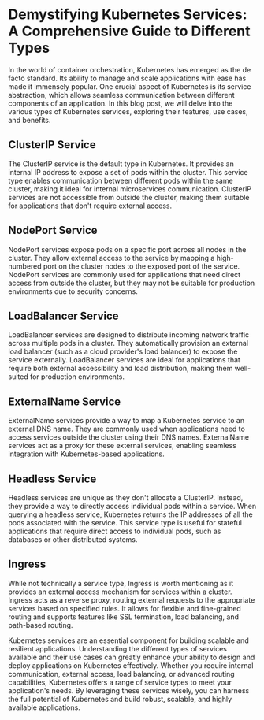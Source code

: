 # Demystifying Kubernetes Services: A Comprehensive Guide to Different Types  

In the world of container orchestration, Kubernetes has emerged as the de facto standard. Its ability to manage and scale applications with ease has made it immensely popular. One crucial aspect of Kubernetes is its service abstraction, which allows seamless communication between different components of an application. In this blog post, we will delve into the various types of Kubernetes services, exploring their features, use cases, and benefits.  

## ClusterIP Service    
The ClusterIP service is the default type in Kubernetes. It provides an internal IP address to expose a set of pods within the cluster. This service type enables communication between different pods within the same cluster, making it ideal for internal microservices communication. ClusterIP services are not accessible from outside the cluster, making them suitable for applications that don't require external access.  

## NodePort Service    
NodePort services expose pods on a specific port across all nodes in the cluster. They allow external access to the service by mapping a high-numbered port on the cluster nodes to the exposed port of the service. NodePort services are commonly used for applications that need direct access from outside the cluster, but they may not be suitable for production environments due to security concerns.  

## LoadBalancer Service  
LoadBalancer services are designed to distribute incoming network traffic across multiple pods in a cluster. They automatically provision an external load balancer (such as a cloud provider's load balancer) to expose the service externally. LoadBalancer services are ideal for applications that require both external accessibility and load distribution, making them well-suited for production environments.  

## ExternalName Service  
ExternalName services provide a way to map a Kubernetes service to an external DNS name. They are commonly used when applications need to access services outside the cluster using their DNS names. ExternalName services act as a proxy for these external services, enabling seamless integration with Kubernetes-based applications.  

## Headless Service  
Headless services are unique as they don't allocate a ClusterIP. Instead, they provide a way to directly access individual pods within a service. When querying a headless service, Kubernetes returns the IP addresses of all the pods associated with the service. This service type is useful for stateful applications that require direct access to individual pods, such as databases or other distributed systems.  

## Ingress  
While not technically a service type, Ingress is worth mentioning as it provides an external access mechanism for services within a cluster. Ingress acts as a reverse proxy, routing external requests to the appropriate services based on specified rules. It allows for flexible and fine-grained routing and supports features like SSL termination, load balancing, and path-based routing.  

Kubernetes services are an essential component for building scalable and resilient applications. Understanding the different types of services available and their use cases can greatly enhance your ability to design and deploy applications on Kubernetes effectively. Whether you require internal communication, external access, load balancing, or advanced routing capabilities, Kubernetes offers a range of service types to meet your application's needs. By leveraging these services wisely, you can harness the full potential of Kubernetes and build robust, scalable, and highly available applications.
